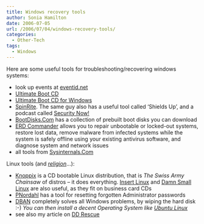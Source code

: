 ```yaml
---
title: Windows recovery tools
author: Sonia Hamilton
date: 2006-07-05
url: /2006/07/04/windows-recovery-tools/
categories:
  - Other-Tech
tags:
  - Windows
---
```

Here are some useful tools for troubleshooting/recovering windows systems:

  * look up events at [eventid.net][1] 
  * [Ultimate Boot CD][2] 
  * [Ultimate Boot CD for Windows][3] 
  * [SpinRite][4]. The same guy also has a useful tool called &#8216;Shields Up&#8217;, and a podcast called [Security Now!][5] 
  * [BootDisks.Com][6] has a collection of prebuilt boot disks you can download 
  * [ERD Commander][7] allows you to repair unbootable or locked-out systems, restore lost data, remove malware from infected systems while the system is safely offline using your existing antivirus software, and diagnose system and network issues 
  * all tools from [Sysinternals.Com][8] 

Linux tools (and *[religion][9]*&#8230;):

  * [Knoppix][10] is a CD bootable Linux distribution, that is *The Swiss Army Chainsaw* of distros &#8211; it does everything. [Insert Linux][11] and [Damn Small Linux][12] are also useful, as they fit on business card CDs 
  * [PNordahl][13] has a tool for resetting forgotten Administrator passwords 
  * [DBAN][14] completely solves all Windows problems, by wiping the hard disk :-) *You can then install a decent Operating System like [Ubuntu Linux][15]* 
  * see also my article on [DD Rescue][16]

 [1]: http://www.eventid.net
 [2]: http://www.ultimatebootcd.com/
 [3]: http://www.ubcd4win.com/
 [4]: http://www.grc.com/spinrite.htm
 [5]: http://www.grc.com/securitynow.htm
 [6]: http://bootdisks.com/
 [7]: http://www.winternals.com/Products/ERDCommander/
 [8]: http://sysinternals.com/
 [9]: http://www.catb.org/jargon/html/R/religious-issues.html
 [10]: http://www.knoppix.org/
 [11]: http://www.inside-security.de/insert_en.html
 [12]: http://www.damnsmalllinux.org/
 [13]: http://home.eunet.no/pnordahl/ntpasswd/
 [14]: http://dban.sourceforge.net/
 [15]: http://www.ubuntu.com/
 [16]: http://blog.snowfrog.net/?q=node/365
